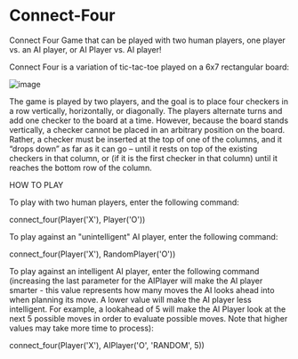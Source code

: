 # Connect-Four
Connect Four Game that can be played with two human players, one player vs. an AI player, or AI Player vs. AI player!


Connect Four is a variation of tic-tac-toe played on a 6x7 rectangular board:

![image](https://user-images.githubusercontent.com/50706134/194736547-94b81173-a448-440a-990b-5af3993e6fa9.png)


The game is played by two players, and the goal is to place four checkers in a row vertically, horizontally, or diagonally. The players alternate turns and add one checker to the board at a time. However, because the board stands vertically, a checker cannot be placed in an arbitrary position on the board. Rather, a checker must be inserted at the top of one of the columns, and it “drops down” as far as it can go – until it rests on top of the existing checkers in that column, or (if it is the first checker in that column) until it reaches the bottom row of the column.

HOW TO PLAY

To play with two human players, enter the following command:

connect_four(Player('X'), Player('O'))

To play against an "unintelligent" AI player, enter the following command:

connect_four(Player('X'), RandomPlayer('O'))

To play against an intelligent AI player, enter the following command (increasing the last parameter for the AIPlayer will make the AI player smarter - this value represents how many moves the AI looks ahead into when planning its move. A lower value will make the AI player less intelligent. For example, a lookahead of 5 will make the AI Player look at the next 5 possible moves in order to evaluate possible moves. Note that higher values may take more time to process):

connect_four(Player('X'), AIPlayer('O', 'RANDOM', 5))




